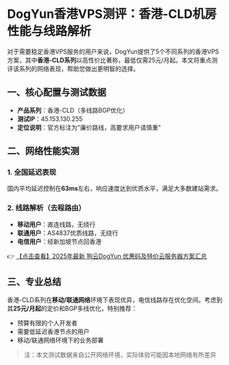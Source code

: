 # DogYun香港VPS测评：香港-CLD机房性能与线路解析

对于需要稳定香港VPS服务的用户来说，DogYun提供了5个不同系列的香港VPS方案，其中**香港-CLD系列**以高性价比著称，最低仅需25元/月起。本文将重点测评该系列的网络表现，帮助您做出更明智的选择。

## 一、核心配置与测试数据
- **产品系列**：香港-CLD（多线路BGP优化）
- **测试IP**：45.153.130.255
- **定位说明**：官方标注为"廉价路线，高要求用户请慎重"

## 二、网络性能实测
### 1. 全国延迟表现
国内平均延迟控制在**63ms**左右，响应速度达到优质水平，满足大多数建站需求。

### 2. 线路解析（去程路由）
- **移动用户**：直连线路，无绕行
- **联通用户**：AS4837优质线路，无绕行
- **电信用户**：经新加坡节点回香港

👉 [【点击查看】2025年最新 狗云DogYun 优惠码及特价云服务器方案汇总](https://bit.ly/DogYun)

## 三、专业总结
香港-CLD系列在**移动/联通网络**环境下表现优异，电信线路存在优化空间。考虑到其**25元/月起**的定价和BGP多线优化，特别推荐：
- 预算有限的个人开发者
- 需要低延迟香港节点的用户
- 移动/联通网络环境下的业务部署

> 注：本文测试数据来自公开网络环境，实际体验可能因本地网络有所差异